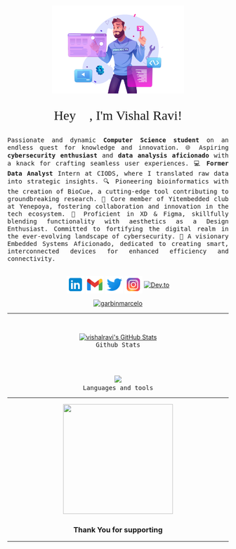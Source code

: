 <p align="center">
  <img src="./[removal.ai]_e2edfcf3-fb4f-4be6-9c4e-5d18c67e4060-35496093_2211-w026-n002-2759b-p1-2759_UYR8CM.png"  height="200"/>
</p>

<p style="text-align: center; font-size: 30px; font-family: 'Times New Roman';">
  Hey 👋, I'm Vishal Ravi!
</p>

 <p align="justify">
     <samp>
Passionate and dynamic <b>Computer Science student</b> on an endless quest for knowledge and innovation. 🌐 Aspiring <b>cybersecurity enthusiast</b> and <b> data analysis aficionado </b>with a knack for crafting seamless user experiences. 💻 <b>Former Data Analyst</b> Intern at CIODS, where I translated raw data into strategic insights. 🔍 Pioneering bioinformatics with the creation of BioCue, a cutting-edge tool contributing to groundbreaking research. 👾 Core member of Yitembedded club at Yenepoya, fostering collaboration and innovation in the tech ecosystem. 🚀 Proficient in XD & Figma, skillfully blending functionality with aesthetics as a Design Enthusiast. Committed to fortifying the digital realm in the ever-evolving landscape of cybersecurity. 🎨 A visionary Embedded Systems Aficionado, dedicated to creating smart, interconnected devices for enhanced efficiency and connectivity.<br><br>
  </samp>
  </p>
    <p align="center">
<a href="www.linkedin.com/in/vishalravi294" target="blank"><img align="center" src="./icons8-linkedin-192(-xxxhdpi).png" alt="aksia" height="40" width="40" /></a>
 <a href = "mailto:dev.vishalravi@gmail.com"><img align="center" src="./icons8-gmail-288(-xxhdpi).png" height="40" width="40" /></a>
         <a href="https://twitter.com/VishalR00038042" target="_blank"><img align="center" src="./icons8-twitter-192(-xxxhdpi).png" alt="Twitter" height="40" width="40" /></a>
         <a href="https://www.instagram.com/mystic_man02/" target="_blank"><img align="center" src="./icons8-instagram-384(-xxxhdpi).png" alt="Instagram" height="40" width="40" /></a>
          <a href="https://dev.to/vishalravi" target="_blank"><img align="center" src="https://cdn.simpleicons.org/dev.to/white" alt="Dev.to" height="50" width="40" /></a>
</p>
    <p align="center">
        <a href="https://www.buymeacoffee.com/vishalravi" target="_blank"><img src="https://cdn.buymeacoffee.com/buttons/v2/default-yellow.png" height="45" width="170" alt="garbinmarcelo" /></a>
    </p>
    <p align="center">

</p>
<hr>

  <br/>
  <p align="center">
  <a href="https://awesome-github-stats.azurewebsites.net/index.html??cardType=github&theme=github-dark&preferLogin=false">    <img  alt="vishalravi's GitHub Stats" src="https://awesome-github-stats.azurewebsites.net/user-stats/vishal-ravi?cardType=github&theme=github-dark&preferLogin=false" />  </a>
  <samp>
     <br>Github Stats
  </samp>
</p>
<br/>
<br/>
    <p align="center">
  <a href="https://skillicons.dev">
    <img src="https://skillicons.dev/icons?i=python,linux,firebase,c,androidstudio,powershell,html,css,devto,xd,figma,git,heroku,js,vercel,bootstrap,flask,redux,tensorflow,vscode&perline=10" />
  </a>
  <samp>
     <br>Languages and tools
  </samp>
</p>


<hr>

<!-- <h3 align='center'>Thank You for Supporting me.</h3> -->
<p align='center'>
<img src="https://media.tenor.com/scJmHcoziLYAAAAi/kelvin-working-from-home.gif" width="250" height="250" frameBorder="0" class="giphy-embed" allowFullScreen></img></p>
<h3 align='center'>Thank You for supporting</h2>
<hr>
